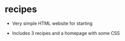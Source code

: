 # recipes
* Very simple HTML website for starting

* Includes 3 recipes and a homepage with some CSS
